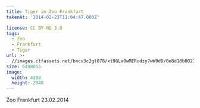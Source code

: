 ```yaml
---
title: Tiger im Zoo Frankfurt
takenAt: '2014-02-23T11:04:47.000Z'

license: CC BY-ND 3.0
tags:
  - Zoo
  - Frankfurt
  - Tiger
url: >-
  //images.ctfassets.net/bncv3c2gt878/xt9GLx0wMERudzy7wW9dD/0e8d18b00270c7fe78a989cba63716f3/tiger-im-zoo-frankfurt_12729766465_o
size: 6498055
image:
  width: 4288
  height: 2848
---
```


Zoo Frankfurt 23.02.2014
